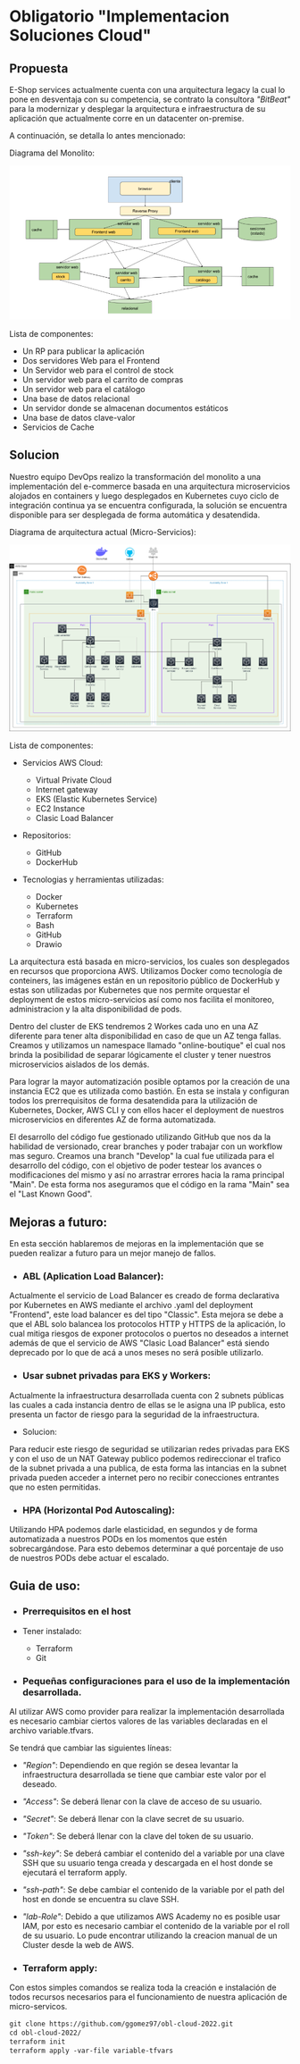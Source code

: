 # Obligatorio "Implementacion Soluciones Cloud"

## Propuesta

E-Shop services actualmente cuenta con una arquitectura legacy la cual lo pone en desventaja con su competencia, se contrato la consultora *"BitBeat"* para la modernizar y desplegar la arquitectura e infraestructura de su aplicación que actualmente corre en un datacenter on-premise.

A continuación, se detalla lo antes mencionado:

Diagrama del Monolito:

![Monolito](https://github.com/ggomez97/obl-cloud-2022/blob/develop/online-boutique/docs/img/Monolito.png)

Lista de componentes:
- Un RP para publicar la aplicación
- Dos servidores Web para el Frontend
- Un Servidor web para el control de stock
- Un servidor web para el carrito de compras
- Un servidor web para el catálogo
- Una base de datos relacional
- Un servidor donde se almacenan documentos estáticos
- Una base de datos clave-valor
- Servicios de Cache

## Solucion

Nuestro equipo DevOps realizo la transformación del monolito a una implementación del e-commerce basada en una arquitectura microservicios alojados en containers y luego desplegados en Kubernetes cuyo ciclo de integración continua ya se encuentra configurada, la solución se encuentra disponible para ser desplegada de forma automática y desatendida.

Diagrama de arquitectura actual (Micro-Servicios):

![Diagrama](https://github.com/ggomez97/obl-cloud-2022/blob/main/online-boutique/docs/img/Arquitectura.png)

Lista de componentes: 

- Servicios AWS Cloud:
  - Virtual Private Cloud
  - Internet gateway
  - EKS (Elastic Kubernetes Service)
  - EC2 Instance
  - Clasic Load Balancer

- Repositorios:
  - GitHub
  - DockerHub

- Tecnologias y herramientas utilizadas:
  - Docker
  - Kubernetes
  - Terraform
  - Bash
  - GitHub
  - Drawio

La arquitectura está basada en micro-servicios, los cuales son desplegados en recursos que proporciona AWS. Utilizamos Docker como tecnología de conteiners, las imágenes están en un repositorio público de DockerHub y estas son utilizadas por Kubernetes que nos permite orquestar el deployment de estos micro-servicios así como nos facilita el monitoreo, administracion y la alta disponibilidad de pods.

Dentro del cluster de EKS tendremos 2 Workes cada uno en una AZ diferente para tener alta disponibilidad en caso de que un AZ tenga fallas. Creamos y utilizamos un namespace llamado "online-boutique" el cual nos brinda la posibilidad de separar lógicamente el cluster y tener nuestros microservicios aislados de los demás.

Para lograr la mayor automatización posible optamos por la creación de una instancia EC2 que es utilizada como bastión. En esta se instala y configuran todos los prerrequisitos de forma desatendida para la utilización de Kubernetes, Docker, AWS CLI y con ellos hacer el deployment de nuestros microservicios en diferentes AZ de forma automatizada.

El desarrollo del código fue gestionado utilizando GitHub que nos da la habilidad de versionado, crear branches y poder trabajar con un workflow mas seguro. Creamos una branch "Develop" la cual fue utilizada para el desarrollo del código, con el objetivo de poder testear los avances o modificaciones del mismo y así no arrastrar errores hacia la rama principal "Main". De esta forma nos aseguramos que el código en la rama "Main" sea el "Last Known Good".


## Mejoras a futuro:

En esta sección hablaremos de mejoras en la implementación que se pueden realizar a futuro para un mejor manejo de fallos.

- ### ABL (Aplication Load Balancer):

Actualmente el servicio de Load Balancer es creado de forma declarativa por Kubernetes en AWS mediante el archivo .yaml del deployment "Frontend", este load balancer es del tipo "Classic". Esta mejora se debe a que el ABL solo balancea los protocolos HTTP y HTTPS de la aplicación, lo cual mitiga riesgos de exponer protocolos o puertos no deseados a internet además de que el servicio de AWS "Clasic Load Balancer" está siendo deprecado por lo que de acá a unos meses no será posible utilizarlo.

- ### Usar subnet privadas para EKS y Workers:

Actualmente la infraestructura desarrollada cuenta con 2 subnets públicas las cuales a cada instancia dentro de ellas se le asigna una IP publica, esto presenta un factor de riesgo para la seguridad de la infraestructura.

  - Solucion:

Para reducir este riesgo de seguridad se utilizarian redes privadas para EKS y con el uso de un NAT Gateway publico podemos redireccionar el trafico de la subnet privada a una publica, de esta forma las intancias en la subnet privada pueden acceder a internet pero no recibir conecciones entrantes que no esten permitidas.

- ### HPA (Horizontal Pod Autoscaling):

Utilizando HPA podemos darle elasticidad, en segundos y de forma automatizada a nuestros PODs en los momentos que  estén sobrecargándose.
Para esto debemos determinar a qué porcentaje de uso de nuestros PODs debe actuar el escalado.


## Guia de uso:

- ### Prerrequisitos en el host

- Tener instalado:
  - Terraform
  - Git  
- ### Pequeñas configuraciones para el uso de la implementación desarrollada.

Al utilizar AWS como provider para realizar la implementación desarrollada es necesario cambiar ciertos valores de las variables declaradas en el archivo variable.tfvars.

Se tendrá que cambiar las siguientes líneas: 

- *"Region"*: Dependiendo en que región se desea levantar la infraestructura desarrollada se tiene que cambiar este valor por el deseado.
- *"Access"*: Se deberá llenar con la clave de acceso de su usuario.
- *"Secret"*: Se deberá llenar con la clave secret de su usuario.
- *"Token"*: Se deberá llenar con la clave del token de su usuario.
- *"ssh-key"*: Se deberá cambiar el contenido del a variable por una clave SSH que su usuario tenga creada y descargada en el host donde se ejecutará el terraform apply.
- *"ssh-path"*: Se debe cambiar el contenido de la variable por el path del host en donde se encuentra su clave SSH.
- *"lab-Role"*: Debido a que utilizamos AWS Academy no es posible usar IAM, por esto es necesario cambiar el contenido de la variable por el roll de su usuario.
Lo pude encontrar utilizando la creacion manual de un Cluster desde la web de AWS.

- ### Terraform apply:

Con estos simples comandos se realiza toda la creación e instalación de todos recursos necesarios para el funcionamiento de nuestra aplicación de micro-servicos.

```
git clone https://github.com/ggomez97/obl-cloud-2022.git
cd obl-cloud-2022/
terraform init
terraform apply -var-file variable-tfvars
```


















